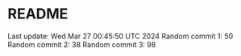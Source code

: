 # README

Last update: Wed Mar 27 00:45:50 UTC 2024
Random commit 1: 50
Random commit 2: 38
Random commit 3: 98
